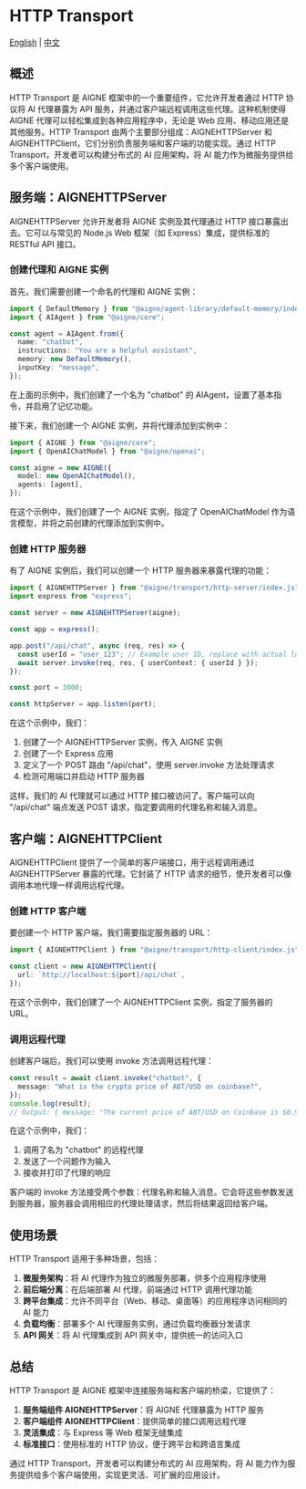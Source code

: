 # HTTP Transport

[English](./http-transport.md) | [中文](./http-transport.zh.md)

## 概述

HTTP Transport 是 AIGNE 框架中的一个重要组件，它允许开发者通过 HTTP 协议将 AI 代理暴露为 API 服务，并通过客户端远程调用这些代理。这种机制使得 AIGNE 代理可以轻松集成到各种应用程序中，无论是 Web 应用、移动应用还是其他服务。HTTP Transport 由两个主要部分组成：AIGNEHTTPServer 和 AIGNEHTTPClient，它们分别负责服务端和客户端的功能实现。通过 HTTP Transport，开发者可以构建分布式的 AI 应用架构，将 AI 能力作为微服务提供给多个客户端使用。

## 服务端：AIGNEHTTPServer

AIGNEHTTPServer 允许开发者将 AIGNE 实例及其代理通过 HTTP 接口暴露出去。它可以与常见的 Node.js Web 框架（如 Express）集成，提供标准的 RESTful API 接口。

### 创建代理和 AIGNE 实例

首先，我们需要创建一个命名的代理和 AIGNE 实例：

```ts file="../../docs-examples/test/concepts/http-transport.test.ts" region="example-http-transport-create-named-agent"
import { DefaultMemory } from "@aigne/agent-library/default-memory/index.js";
import { AIAgent } from "@aigne/core";

const agent = AIAgent.from({
  name: "chatbot",
  instructions: "You are a helpful assistant",
  memory: new DefaultMemory(),
  inputKey: "message",
});
```

在上面的示例中，我们创建了一个名为 "chatbot" 的 AIAgent，设置了基本指令，并启用了记忆功能。

接下来，我们创建一个 AIGNE 实例，并将代理添加到实例中：

```ts file="../../docs-examples/test/concepts/http-transport.test.ts" region="example-http-transport-create-aigne"
import { AIGNE } from "@aigne/core";
import { OpenAIChatModel } from "@aigne/openai";

const aigne = new AIGNE({
  model: new OpenAIChatModel(),
  agents: [agent],
});
```

在这个示例中，我们创建了一个 AIGNE 实例，指定了 OpenAIChatModel 作为语言模型，并将之前创建的代理添加到实例中。

### 创建 HTTP 服务器

有了 AIGNE 实例后，我们可以创建一个 HTTP 服务器来暴露代理的功能：

```ts file="../../docs-examples/test/concepts/http-transport.test.ts" region="example-http-transport-create-http-server"
import { AIGNEHTTPServer } from "@aigne/transport/http-server/index.js";
import express from "express";

const server = new AIGNEHTTPServer(aigne);

const app = express();

app.post("/api/chat", async (req, res) => {
  const userId = "user_123"; // Example user ID, replace with actual logic to get user ID
  await server.invoke(req, res, { userContext: { userId } });
});

const port = 3000;

const httpServer = app.listen(port);
```

在这个示例中，我们：

1. 创建了一个 AIGNEHTTPServer 实例，传入 AIGNE 实例
2. 创建了一个 Express 应用
3. 定义了一个 POST 路由 "/api/chat"，使用 server.invoke 方法处理请求
4. 检测可用端口并启动 HTTP 服务器

这样，我们的 AI 代理就可以通过 HTTP 接口被访问了。客户端可以向 "/api/chat" 端点发送 POST 请求，指定要调用的代理名称和输入消息。

## 客户端：AIGNEHTTPClient

AIGNEHTTPClient 提供了一个简单的客户端接口，用于远程调用通过 AIGNEHTTPServer 暴露的代理。它封装了 HTTP 请求的细节，使开发者可以像调用本地代理一样调用远程代理。

### 创建 HTTP 客户端

要创建一个 HTTP 客户端，我们需要指定服务器的 URL：

```ts file="../../docs-examples/test/concepts/http-transport.test.ts" region="example-http-client-create-client"
import { AIGNEHTTPClient } from "@aigne/transport/http-client/index.js";

const client = new AIGNEHTTPClient({
  url: `http://localhost:${port}/api/chat`,
});
```

在这个示例中，我们创建了一个 AIGNEHTTPClient 实例，指定了服务器的 URL。

### 调用远程代理

创建客户端后，我们可以使用 invoke 方法调用远程代理：

```ts file="../../docs-examples/test/concepts/http-transport.test.ts" region="example-http-client-invoke-agent"
const result = await client.invoke("chatbot", {
  message: "What is the crypto price of ABT/USD on coinbase?",
});
console.log(result);
// Output: { message: "The current price of ABT/USD on Coinbase is $0.9684." }
```

在这个示例中，我们：

1. 调用了名为 "chatbot" 的远程代理
2. 发送了一个问题作为输入
3. 接收并打印了代理的响应

客户端的 invoke 方法接受两个参数：代理名称和输入消息。它会将这些参数发送到服务器，服务器会调用相应的代理处理请求，然后将结果返回给客户端。

## 使用场景

HTTP Transport 适用于多种场景，包括：

1. **微服务架构**：将 AI 代理作为独立的微服务部署，供多个应用程序使用
2. **前后端分离**：在后端部署 AI 代理，前端通过 HTTP 调用代理功能
3. **跨平台集成**：允许不同平台（Web、移动、桌面等）的应用程序访问相同的 AI 能力
4. **负载均衡**：部署多个 AI 代理服务实例，通过负载均衡器分发请求
5. **API 网关**：将 AI 代理集成到 API 网关中，提供统一的访问入口

## 总结

HTTP Transport 是 AIGNE 框架中连接服务端和客户端的桥梁，它提供了：

1. **服务端组件 AIGNEHTTPServer**：将 AIGNE 代理暴露为 HTTP 服务
2. **客户端组件 AIGNEHTTPClient**：提供简单的接口调用远程代理
3. **灵活集成**：与 Express 等 Web 框架无缝集成
4. **标准接口**：使用标准的 HTTP 协议，便于跨平台和跨语言集成

通过 HTTP Transport，开发者可以构建分布式的 AI 应用架构，将 AI 能力作为服务提供给多个客户端使用，实现更灵活、可扩展的应用设计。
